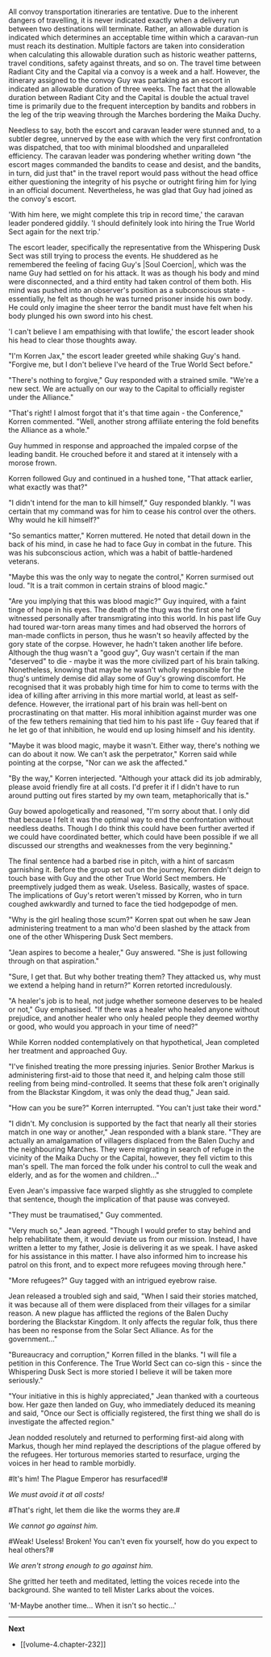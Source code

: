 
All convoy transportation itineraries are tentative. Due to the inherent dangers of travelling, it is never indicated exactly when a delivery run between two destinations will terminate. Rather, an allowable duration is indicated which determines an acceptable time within which a caravan-run must reach its destination. Multiple factors are taken into consideration when calculating this allowable duration such as historic weather patterns, travel conditions, safety against threats, and so on. The travel time between Radiant City and the Capital via a convoy is a week and a half. However, the itinerary assigned to the convoy Guy was partaking as an escort in indicated an allowable duration of three weeks. The fact that the allowable duration between Radiant City and the Capital is double the actual travel time is primarily due to the frequent interception by bandits and robbers in the leg of the trip weaving through the Marches bordering the Maika Duchy.

Needless to say, both the escort and caravan leader were stunned and, to a subtler degree, unnerved by the ease with which the very first confrontation was dispatched, that too with minimal bloodshed and unparalleled efficiency. The caravan leader was pondering whether writing down "the escort mages commanded the bandits to cease and desist, and the bandits, in turn, did just that" in the travel report would pass without the head office either questioning the integrity of his psyche or outright firing him for lying in an official document. Nevertheless, he was glad that Guy had joined as the convoy's escort.

'With him here, we might complete this trip in record time,' the caravan leader pondered giddily. 'I should definitely look into hiring the True World Sect again for the next trip.'

The escort leader, specifically the representative from the Whispering Dusk Sect was still trying to process the events. He shuddered as he remembered the feeling of facing Guy's |Soul Coercion|, which was the name Guy had settled on for his attack. It was as though his body and mind were disconnected, and a third entity had taken control of them both. His mind was pushed into an observer's position as a subconscious state - essentially, he felt as though he was turned prisoner inside his own body. He could only imagine the sheer terror the bandit must have felt when his body plunged his own sword into his chest.

'I can't believe I am empathising with that lowlife,' the escort leader shook his head to clear those thoughts away.

"I'm Korren Jax," the escort leader greeted while shaking Guy's hand. "Forgive me, but I don't believe I've heard of the True World Sect before."

"There's nothing to forgive," Guy responded with a strained smile. "We're a new sect. We are actually on our way to the Capital to officially register under the Alliance."

"That's right! I almost forgot that it's that time again - the Conference," Korren commented. "Well, another strong affiliate entering the fold benefits the Alliance as a whole."

Guy hummed in response and approached the impaled corpse of the leading bandit. He crouched before it and stared at it intensely with a morose frown.

Korren followed Guy and continued in a hushed tone, "That attack earlier, what exactly was that?"

"I didn't intend for the man to kill himself," Guy responded blankly. "I was certain that my command was for him to cease his control over the others. Why would he kill himself?"

"So semantics matter," Korren muttered. He noted that detail down in the back of his mind, in case he had to face Guy in combat in the future. This was his subconscious action, which was a habit of battle-hardened veterans.

"Maybe this was the only way to negate the control," Korren surmised out loud. "It is a trait common in certain strains of blood magic."

"Are you implying that this was blood magic?" Guy inquired, with a faint tinge of hope in his eyes. The death of the thug was the first one he'd witnessed personally after transmigrating into this world. In his past life Guy had toured war-torn areas many times and had observed the horrors of man-made conflicts in person, thus he wasn't so heavily affected by the gory state of the corpse. However, he hadn't taken another life before. Although the thug wasn't a "good guy", Guy wasn't certain if the man "deserved" to die - maybe it was the more civilized part of his brain talking. Nonetheless, knowing that maybe he wasn't wholly responsible for the thug's untimely demise did allay some of Guy's growing discomfort. He recognised that it was probably high time for him to come to terms with the idea of killing after arriving in this more martial world, at least as self-defence. However, the irrational part of his brain was hell-bent on procrastinating on that matter. His moral inhibition against murder was one of the few tethers remaining that tied him to his past life - Guy feared that if he let go of that inhibition, he would end up losing himself and his identity.

"Maybe it was blood magic, maybe it wasn't. Either way, there's nothing we can do about it now. We can't ask the perpetrator," Korren said while pointing at the corpse, "Nor can we ask the affected."

"By the way," Korren interjected. "Although your attack did its job admirably, please avoid friendly fire at all costs. I'd prefer it if I didn't have to run around putting out fires started by my own team, metaphorically that is."

Guy bowed apologetically and reasoned, "I'm sorry about that. I only did that because I felt it was the optimal way to end the confrontation without needless deaths. Though I do think this could have been further averted if we could have coordinated better, which could have been possible if we all discussed our strengths and weaknesses from the very beginning."

The final sentence had a barbed rise in pitch, with a hint of sarcasm garnishing it. Before the group set out on the journey, Korren didn't deign to touch base with Guy and the other True World Sect members. He preemptively judged them as weak. Useless. Basically, wastes of space. The implications of Guy's retort weren't missed by Korren, who in turn coughed awkwardly and turned to face the tied hodgepodge of men.

"Why is the girl healing those scum?" Korren spat out when he saw Jean administering treatment to a man who'd been slashed by the attack from one of the other Whispering Dusk Sect members.

"Jean aspires to become a healer," Guy answered. "She is just following through on that aspiration."

"Sure, I get that. But why bother treating them? They attacked us, why must we extend a helping hand in return?" Korren retorted incredulously.

"A healer's job is to heal, not judge whether someone deserves to be healed or not," Guy emphasised. "If there was a healer who healed anyone without prejudice, and another healer who only healed people they deemed worthy or good, who would you approach in your time of need?"

While Korren nodded contemplatively on that hypothetical, Jean completed her treatment and approached Guy.

"I've finished treating the more pressing injuries. Senior Brother Markus is administering first-aid to those that need it, and helping calm those still reeling from being mind-controlled. It seems that these folk aren't originally from the Blackstar Kingdom, it was only the dead thug," Jean said.

"How can you be sure?" Korren interrupted. "You can't just take their word."

"I didn't. My conclusion is supported by the fact that nearly all their stories match in one way or another," Jean responded with a blank stare. "They are actually an amalgamation of villagers displaced from the Balen Duchy and the neighbouring Marches. They were migrating in search of refuge in the vicinity of the Maika Duchy or the Capital, however, they fell victim to this man's spell. The man forced the folk under his control to cull the weak and elderly, and as for the women and children..."

Even Jean's impassive face warped slightly as she struggled to complete that sentence, though the implication of that pause was conveyed.

"They must be traumatised," Guy commented.

"Very much so," Jean agreed. "Though I would prefer to stay behind and help rehabilitate them, it would deviate us from our mission. Instead, I have written a letter to my father, Josie is delivering it as we speak. I have asked for his assistance in this matter. I have also informed him to increase his patrol on this front, and to expect more refugees moving through here."

"More refugees?" Guy tagged with an intrigued eyebrow raise.

Jean released a troubled sigh and said, "When I said their stories matched, it was because all of them were displaced from their villages for a similar reason. A new plague has afflicted the regions of the Balen Duchy bordering the Blackstar Kingdom. It only affects the regular folk, thus there has been no response from the Solar Sect Alliance. As for the government..."

"Bureaucracy and corruption," Korren filled in the blanks. "I will file a petition in this Conference. The True World Sect can co-sign this - since the Whispering Dusk Sect is more storied I believe it will be taken more seriously."

"Your initiative in this is highly appreciated," Jean thanked with a courteous bow. Her gaze then landed on Guy, who immediately deduced its meaning and said, "Once our Sect is officially registered, the first thing we shall do is investigate the affected region."

Jean nodded resolutely and returned to performing first-aid along with Markus, though her mind replayed the descriptions of the plague offered by the refugees. Her torturous memories started to resurface, urging the voices in her head to ramble morbidly.

#It's him! The Plague Emperor has resurfaced!#

*We must avoid it at all costs!*

#That's right, let them die like the worms they are.#

*We cannot go against him.*

#Weak! Useless! Broken! You can't even fix yourself, how do you expect to heal others?#

*We aren't strong enough to go against him.*

She gritted her teeth and meditated, letting the voices recede into the background. She wanted to tell Mister Larks about the voices.

'M-Maybe another time... When it isn't so hectic...'

____

**Next**
* [[volume-4.chapter-232]]
